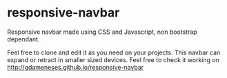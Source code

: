 # responsive-navbar
Responsive navbar made using CSS and Javascript, non bootstrap dependant.

Feel free to clone and edit it as you need on your projects. This navbar can expand or retract in smaller sized devices. Feel free to check it working on http://gdameneses.github.io/responsive-navbar
